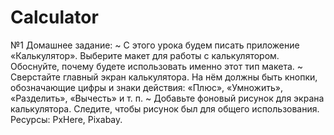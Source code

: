 # Calculator
№1 Домашнее задание:
~ С этого урока будем писать приложение «Калькулятор». Выберите макет для работы с калькулятором. Обоснуйте, почему будете использовать именно этот тип макета.
~ Сверстайте главный экран калькулятора. На нём должны быть кнопки, обозначающие цифры и знаки действия: «Плюс», «Умножить», «Разделить», «Вычесть» и т. п.
~ Добавьте фоновый рисунок для экрана калькулятора. Следите, чтобы рисунок был для общего использования. Ресурсы: PxHere, Pixabay.
